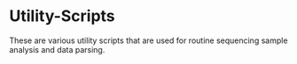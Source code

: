 # Utility-Scripts
These are various utility scripts that are used for routine sequencing sample analysis and data parsing.
